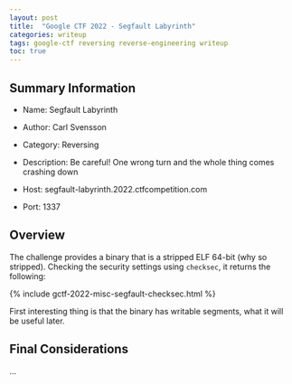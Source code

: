 ```yaml
---
layout: post
title:  "Google CTF 2022 - Segfault Labyrinth"
categories: writeup
tags: google-ctf reversing reverse-engineering writeup
toc: true
---
```


## Summary Information

- Name: Segfault Labyrinth

- Author: Carl Svensson

- Category: Reversing

- Description: Be careful! One wrong turn and the whole thing comes crashing
  down

- Host: segfault-labyrinth.2022.ctfcompetition.com 

- Port: 1337

## Overview

The challenge provides a binary that is a stripped ELF 64-bit (why so stripped).
Checking the security settings using `checksec`, it returns the following:

{% include gctf-2022-misc-segfault-checksec.html %}

First interesting thing is that the binary has writable segments, what it will
be useful later.

## Final Considerations
...
